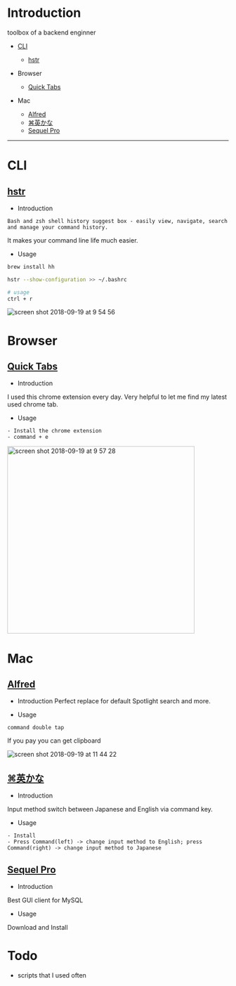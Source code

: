 # Introduction
toolbox of a backend enginner

- [CLI](https://github.com/arthurbryant/enginner-toolbox/blob/master/README.md#CLI)
  - [hstr](https://github.com/arthurbryant/enginner-toolbox/blob/master/README.md#hstr)

- Browser
  - [Quick Tabs](https://github.com/arthurbryant/enginner-toolbox/blob/master/README.md#quick-tabs)

- Mac
  - [Alfred](https://github.com/arthurbryant/enginner-toolbox/blob/master/README.md#alfred)
  - [⌘英かな](https://github.com/arthurbryant/enginner-toolbox/blob/master/README.md#%E8%8B%B1%E3%81%8B%E3%81%AA)
  - [Sequel Pro]()

---

# CLI
## [hstr](https://github.com/dvorka/hstr)
- Introduction

```
Bash and zsh shell history suggest box - easily view, navigate, search and manage your command history.
```

It makes your command line life much easier.

- Usage

```sh
brew install hh

hstr --show-configuration >> ~/.bashrc

# usage
ctrl + r
```

![screen shot 2018-09-19 at 9 54 56](https://user-images.githubusercontent.com/853200/45724678-44781400-bbf2-11e8-9cd9-edfb3db14f47.png)


# Browser
## [Quick Tabs](https://chrome.google.com/webstore/detail/quick-tabs/jnjfeinjfmenlddahdjdmgpbokiacbbb)
- Introduction

I used this chrome extension every day. Very helpful to let me find my latest used chrome tab.

- Usage

```
- Install the chrome extension
- command + e
```

<img width="426" alt="screen shot 2018-09-19 at 9 57 28" src="https://user-images.githubusercontent.com/853200/45724728-77baa300-bbf2-11e8-8a73-c416ac876f9d.png">

# Mac
## [Alfred](https://www.alfredapp.com/)
- Introduction
Perfect replace for default Spotlight search and more.

- Usage

```
command double tap
```

If you pay you can get clipboard

![screen shot 2018-09-19 at 11 44 22](https://user-images.githubusercontent.com/853200/45728084-75137a00-bc01-11e8-9329-626bab8cc828.png)


## [⌘英かな](https://ei-kana.appspot.com/)
- Introduction

Input method switch between Japanese and English via command key.

- Usage

```
- Install
- Press Command(left) -> change input method to English; press Command(right) -> change input method to Japanese
```

## [Sequel Pro](https://sequelpro.com/)
- Introduction

Best GUI client for MySQL

- Usage

Download and Install


# Todo
- scripts that I used often

